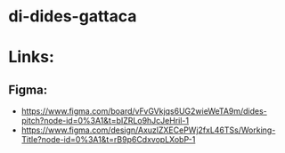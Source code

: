 # di-dides-gattaca

# Links:
## Figma:
- https://www.figma.com/board/vFvGVkjqs6UG2wieWeTA9m/dides-pitch?node-id=0%3A1&t=bIZRLo9hJcJeHril-1
- https://www.figma.com/design/AxuzlZXECePWj2fxL46TSs/Working-Title?node-id=0%3A1&t=rB9p6CdxvopLXobP-1

